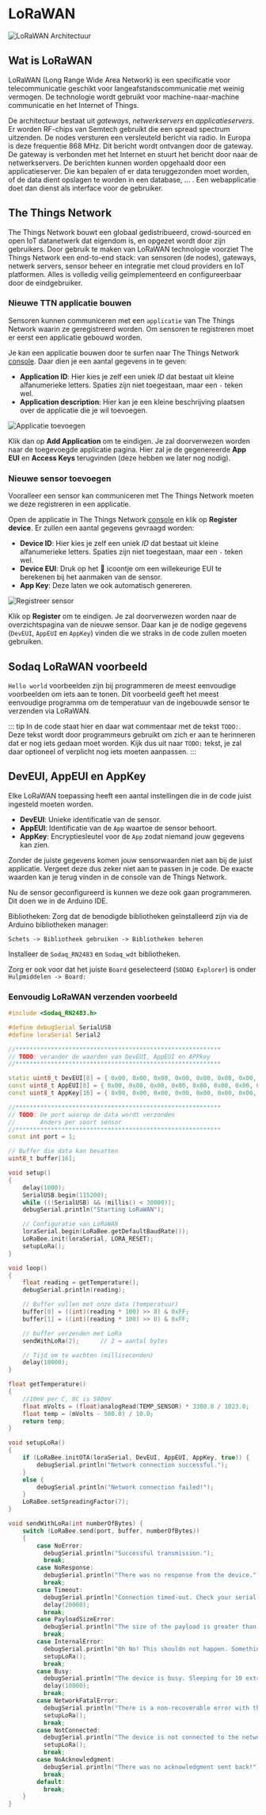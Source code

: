 # LoRaWAN

![LoRaWAN Architectuur](./img/lorawan.jpg)

## Wat is LoRaWAN

LoRaWAN (Long Range Wide Area Network) is een specificatie voor telecommunicatie geschikt voor langeafstandscommunicatie met weinig vermogen. De technologie wordt gebruikt voor machine-naar-machine communicatie en het Internet of Things.

De architectuur bestaat uit *gateways*, *netwerkservers* en *applicatieservers*. Er worden RF-chips van Semtech gebruikt die een spread spectrum uitzenden. De nodes versturen een versleuteld bericht via radio. In Europa is deze frequentie 868 MHz. Dit bericht wordt ontvangen door de gateway. De gateway is verbonden met het Internet en stuurt het bericht door naar de netwerkservers. De berichten kunnen worden opgehaald door een applicatieserver. Die kan bepalen of er data teruggezonden moet worden, of de data dient opslagen te worden in een database, ... . Een webapplicatie doet dan dienst als interface voor de gebruiker.

## The Things Network

The Things Network bouwt een globaal gedistribueerd, crowd-sourced en open IoT datanetwerk dat eigendom is, en opgezet wordt door zijn gebruikers. Door gebruik te maken van LoRaWAN technologie voorziet The Things Network een end-to-end stack: van sensoren (de nodes), gateways, netwerk servers, sensor beheer en integratie met cloud providers en IoT platformen. Alles is volledig veilig geïmplementeerd en configureerbaar door de eindgebruiker.

### Nieuwe TTN applicatie bouwen

Sensoren kunnen communiceren met een `applicatie` van The Things Network waarin ze geregistreerd worden. Om sensoren te registreren moet er eerst een applicatie gebouwd worden.

Je kan een applicatie bouwen door te surfen naar The Things Network [console](https://console.thethingsnetwork.org/applications/add). Daar dien je een aantal gegevens in te geven:

* **Application ID**: Hier kies je zelf een uniek *ID* dat bestaat uit kleine alfanumerieke letters. Spaties zijn niet toegestaan, maar een `-` teken wel.
* **Application description**: Hier kan je een kleine beschrijving plaatsen over de applicatie die je wil toevoegen.

![Applicatie toevoegen](./img/add-application.png)

Klik dan op **Add Application** om te eindigen. Je zal doorverwezen worden naar de toegevoegde applicatie pagina. Hier zal je de gegenereerde **App EUI** en **Access Keys** terugvinden (deze hebben we later nog nodig).

### Nieuwe sensor toevoegen

Vooralleer een sensor kan communiceren met The Things Network moeten we deze registreren in een applicatie.

Open de applicatie in The Things Network [console](https://console.thethingsnetwork.org/applications/) en klik op **Register device**. Er zullen een aantal gegevens gevraagd worden:

* **Device ID**: Hier kies je zelf een uniek *ID* dat bestaat uit kleine alfanumerieke letters. Spaties zijn niet toegestaan, maar een `-` teken wel.
* **Device EUI**: Druk op het :twisted_rightwards_arrows: icoontje om een willekeurige EUI te berekenen bij het aanmaken van de sensor.
* **App Key**: Deze laten we ook automatisch genereren.

![Registreer sensor](./img/register-device.png)

Klik op **Register** om te eindigen. Je zal doorverwezen worden naar de overzichtspagina van de nieuwe sensor. Daar kan je de nodige gegevens (`DevEUI`, `AppEUI` en `AppKey`) vinden die we straks in de code zullen moeten gebruiken.

## Sodaq LoRaWAN voorbeeld

`Hello world` voorbeelden zijn bij programmeren de meest eenvoudige voorbeelden om iets aan te tonen. Dit voorbeeld geeft het meest eenvoudige programma om de temperatuur van de ingebouwde sensor te verzenden via LoRaWAN.

::: tip
In de code staat hier en daar wat commentaar met de tekst `TODO:`. Deze tekst wordt door programmeurs gebruikt om zich er aan te herinneren dat er nog iets gedaan moet worden. Kijk dus uit naar `TODO:` tekst, je zal daar optioneel of verplicht nog iets moeten aanpassen.
:::

## DevEUI, AppEUI en AppKey

Elke LoRaWAN toepassing heeft een aantal instellingen die in de code juist ingesteld moeten worden.

* **DevEUI**: Unieke identificatie van de sensor.
* **AppEUI**: Identificatie van de `App` waartoe de sensor behoort.
* **AppKey**: Encryptiesleutel voor de `App` zodat niemand jouw gegevens kan zien.

Zonder de juiste gegevens komen jouw sensorwaarden niet aan bij de juist applicatie. Vergeet deze dus zeker niet aan te passen in je code. De exacte waarden kan je terug vinden in de console van de Things Network. 

Nu de sensor geconfigureerd is kunnen we deze ook gaan programmeren. Dit doen we in de Arduino IDE.

Bibliotheken: Zorg dat de benodigde bibliotheken geïnstalleerd zijn via de Arduino bibliotheken manager:

`Schets -> Bibliotheek gebruiken -> Bibliotheken beheren`

Installeer de `Sodaq_RN2483` en `Sodaq_wdt` bibliotheken.

Zorg er ook voor dat het juiste `Board` geselecteerd (`SODAQ Explorer`) is onder `Hulpmiddelen -> Board:`

### Eenvoudig LoRaWAN verzenden voorbeeld

```cpp
#include <Sodaq_RN2483.h>

#define debugSerial SerialUSB
#define loraSerial Serial2

//**********************************************************
// TODO: verander de waarden van DevEUI, AppEUI en APPkey
//**********************************************************

static uint8_t DevEUI[8] = { 0x00, 0x00, 0x00, 0x00, 0x00, 0x00, 0x00, 0x00 };
const uint8_t AppEUI[8] = { 0x00, 0x00, 0x00, 0x00, 0x00, 0x00, 0x00, 0x00 };
const uint8_t AppKey[16] = { 0x00, 0x00, 0x00, 0x00, 0x00, 0x00, 0x00, 0x00, 0x00, 0x00, 0x00, 0x00, 0x00, 0x00, 0x00, 0x00 };

//**********************************************************
// TODO: De port waarop de data wordt verzonden
//       Anders per soort sensor
//**********************************************************
const int port = 1;

// Buffer die data kan bevatten
uint8_t buffer[16];

void setup()
{
    delay(1000);
    SerialUSB.begin(115200);
    while ((!SerialUSB) && (millis() < 30000));
    debugSerial.println("Starting LoRaWAN");

    // Configuratie van LoRaWAN
    loraSerial.begin(LoRaBee.getDefaultBaudRate());
    LoRaBee.init(loraSerial, LORA_RESET);
    setupLoRa();
}

void loop()
{
    float reading = getTemperature();
    debugSerial.println(reading);

    // Buffer vullen met onze data (temperatuur)
    buffer[0] = ((int)(reading * 100) >> 8) & 0xFF;
    buffer[1] = ((int)(reading * 100) >> 0) & 0xFF;

    // buffer verzenden met LoRa
    sendWithLoRa(2);      // 2 = aantal bytes

    // Tijd om te wachten (milliseconden)
    delay(10000); 
}

float getTemperature()
{
    //10mV per C, 0C is 500mV
    float mVolts = (float)analogRead(TEMP_SENSOR) * 3300.0 / 1023.0;
    float temp = (mVolts - 500.0) / 10.0;
    return temp;
}

void setupLoRa()
{
    if (LoRaBee.initOTA(loraSerial, DevEUI, AppEUI, AppKey, true)) {
        debugSerial.println("Network connection successful.");
    }
    else {
        debugSerial.println("Network connection failed!");
    }
    LoRaBee.setSpreadingFactor(7);
}

void sendWithLoRa(int numberOfBytes) {
    switch (LoRaBee.send(port, buffer, numberOfBytes))
    {
        case NoError:
          debugSerial.println("Successful transmission.");
          break;
        case NoResponse:
          debugSerial.println("There was no response from the device.");
          break;
        case Timeout:
          debugSerial.println("Connection timed-out. Check your serial connection to the device! Sleeping for 20sec.");
          delay(20000);
          break;
        case PayloadSizeError:
          debugSerial.println("The size of the payload is greater than allowed. Transmission failed!");
          break;
        case InternalError:
          debugSerial.println("Oh No! This shouldn not happen. Something is really wrong! The program will reset the RN module.");
          setupLoRa();
          break;
        case Busy:
          debugSerial.println("The device is busy. Sleeping for 10 extra seconds.");
          delay(10000);
          break;
        case NetworkFatalError:
          debugSerial.println("There is a non-recoverable error with the network connection. The program will reset the RN module.");
          setupLoRa();
          break;
        case NotConnected:
          debugSerial.println("The device is not connected to the network. The program will reset the RN module.");
          setupLoRa();
          break;
        case NoAcknowledgment:
          debugSerial.println("There was no acknowledgment sent back!");
          break;
        default:
          break;
    }
}
```